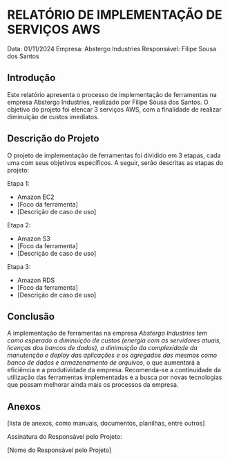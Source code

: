 # RELATÓRIO DE IMPLEMENTAÇÃO DE SERVIÇOS AWS

Data: 01/11/2024
Empresa: Abstergo Industries 
Responsável: Filipe Sousa dos Santos

## Introdução
Este relatório apresenta o processo de implementação de ferramentas na empresa Abstergo Industries, realizado por Filipe Sousa dos Santos. O objetivo do projeto foi elencar 3 serviços AWS, com a finalidade de realizar diminuição de custos imediatos.

## Descrição do Projeto
O projeto de implementação de ferramentas foi dividido em 3 etapas, cada uma com seus objetivos específicos. A seguir, serão descritas as etapas do projeto:

Etapa 1: 
- Amazon EC2
- [Foco da ferramenta]
- [Descrição de caso de uso]

Etapa 2: 
- Amazon S3
- [Foco da ferramenta]
- [Descrição de caso de uso]

Etapa 3: 
- Amazon RDS
- [Foco da ferramenta]
- [Descrição de caso de uso]



## Conclusão
A implementação de ferramentas na empresa *Abstergo Industries tem como esperado a diminuição de custos (energia com as servidores atuais, licenças dos bancos de dados), a dinimuição da complexidade da manutenção e deploy das aplicações e os agregados das mesmas como banco de dados e armazenamento de arquivos*, o que aumentará a eficiência e a produtividade da empresa. Recomenda-se a continuidade da utilização das ferramentas implementadas e a busca por novas tecnologias que possam melhorar ainda mais os processos da empresa.

## Anexos

[lista de anexos, como manuais, documentos, planilhas, entre outros]

Assinatura do Responsável pelo Projeto:

[Nome do Responsável pelo Projeto]